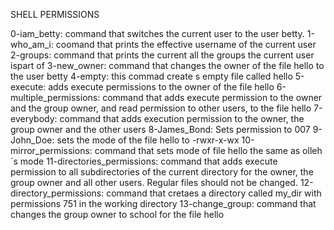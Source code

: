 SHELL PERMISSIONS

0-iam_betty: command that switches the current user to the user betty.
1-who_am_i: coomand that prints the effective username of the current user
2-groups: command that prints the current all the groups the current user ispart of
3-new_owner: command that changes the owner of the file hello to the user betty
4-empty: this commad create s empty file called hello
5-execute: adds execute permissions to the owner of the file hello
6-multiple_permissions: command that adds execute permission to the owner and the group owner, and read permission to other users, to the file hello
7-everybody: command that adds execution permission to the owner, the group owner and the other users
8-James_Bond: Sets permission to 007
9-John_Doe: sets the mode of the file hello to -rwxr-x-wx
10-mirror_permissions: command that sets mode of file hello the same as olleh´s mode
11-directories_permissions: command that adds execute permission to all subdirectories of the current directory for the owner, the group owner and all other users. Regular files should not be changed.
12-directory_permissions: command that cretaes a directory called my_dir with permissions 751 in the working directory
13-change_group: command that changes the group owner to school for the file hello